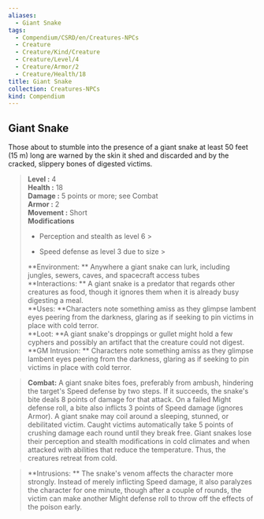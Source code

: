 ```yaml
---
aliases:
  - Giant Snake
tags:
  - Compendium/CSRD/en/Creatures-NPCs
  - Creature
  - Creature/Kind/Creature
  - Creature/Level/4
  - Creature/Armor/2
  - Creature/Health/18
title: Giant Snake
collection: Creatures-NPCs
kind: Compendium
---
```

## Giant Snake  
Those about to stumble into the presence of a giant snake at least 50 feet (15 m) long are warned by the skin it shed and discarded and by the cracked, slippery bones of digested victims.  

  
> **Level :** 4  
> **Health :** 18  
> **Damage :** 5 points or more; see Combat  
> **Armor :** 2  
> **Movement :** Short  
> **Modifications**  
>- Perception and stealth as level 6 >
>  
>- Speed defense as level 3 due to size >
>  
> **Environment: ** Anywhere a giant snake can lurk, including jungles, sewers, caves, and spacecraft access tubes  
> **Interactions: ** A giant snake is a predator that regards other creatures as food, though it ignores them when it is already busy digesting a meal.  
> **Uses: **Characters note something amiss as they glimpse lambent eyes peering from the darkness, glaring as if seeking to pin victims in place with cold terror.  
> **Loot: **A giant snake's droppings or gullet might hold a few cyphers and possibly an artifact that the creature could not digest.  
> **GM Intrusion: ** Characters note something amiss as they glimpse lambent eyes peering from the darkness, glaring as if seeking to pin victims in place with cold terror.  

> **Combat:** 
> A giant snake bites foes, preferably from ambush, hindering the target's Speed defense by two steps. If it succeeds, the snake's bite deals 8 points of damage for that attack. On a failed Might defense roll, a bite also inflicts 3 points of Speed damage (ignores Armor). A giant snake may coil around a sleeping, stunned, or debilitated victim. Caught victims automatically take 5 points of crushing damage each round until they break free.
Giant snakes lose their perception and stealth modifications in cold climates and when attacked with abilities that reduce the temperature. Thus, the creatures retreat from cold.  
  

> **Intrusions: ** 
> The snake's venom affects the character more strongly. Instead of merely inflicting Speed damage, it also paralyzes the character for one minute, though after a couple of rounds, the victim can make another Might defense roll to throw off the effects of the poison early.  

